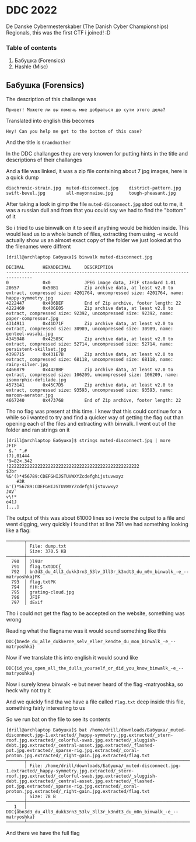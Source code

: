 # DDC 2022

De Danske Cybermesterskaber (The Danish Cyber Championships) Regionals, this was the first CTF i joined! :D

### Table of contents

1. Бабушка (Forensics)
2. Hashle (Misc)

## Бабушка (Forensics)

The description of this challange was

```
Привет! Можете ли вы помочь мне добраться до сути этого дела?
```
Translated into english this becomes 
```
Hey! Can you help me get to the bottom of this case?
```
And the title is `Grandmother`

In the DDC challanges they are very knowen for putting hints in the title and descriptions of their challanges

And a file was linked, it was a zip file containing about 7 jpg images, here is a quick dump

```
diachronic-strain.jpg  muted-disconnect.jpg    district-pattern.jpg   
swift-bevel.jpg        all-mayonnaise.jpg      tough-pheasant.jpg
```

After taking a look in gimp the file `muted-disconnect.jpg` stod out to me, it was a russian dull and from that you could say we had to find the "bottom" of it

So i tried to use binwalk on it to see if anything would be hidden inside. This would lead us to a whole bunch of files, extracting them using -e would actually show us an almost exact copy of the folder we just looked at tho the filenames were diffrent

```
[drill@archlaptop Бабушка]$ binwalk muted-disconnect.jpg 

DECIMAL       HEXADECIMAL     DESCRIPTION
--------------------------------------------------------------------------------
0             0x0             JPEG image data, JFIF standard 1.01
20657         0x50B1          Zip archive data, at least v2.0 to extract, compressed size: 4201764, uncompressed size: 4201764, name: happy-symmetry.jpg
4222447       0x406DEF        End of Zip archive, footer length: 22
4222469       0x406E05        Zip archive data, at least v2.0 to extract, compressed size: 92392, uncompressed size: 92392, name: paper-compressor.jpg
4314911       0x41D71F        Zip archive data, at least v2.0 to extract, compressed size: 30989, uncompressed size: 30989, name: genteel-wasabi.jpg
4345948       0x42505C        Zip archive data, at least v2.0 to extract, compressed size: 52714, uncompressed size: 52714, name: persistent-skillset.jpg
4398715       0x431E7B        Zip archive data, at least v2.0 to extract, compressed size: 68118, uncompressed size: 68118, name: rainy-silver.jpg
4466879       0x4428BF        Zip archive data, at least v2.0 to extract, compressed size: 106209, uncompressed size: 106209, name: isomorphic-defilade.jpg
4573141       0x45C7D5        Zip archive data, at least v2.0 to extract, compressed size: 93593, uncompressed size: 93593, name: maroon-aerator.jpg
4667240       0x473768        End of Zip archive, footer length: 22
```

Tho no flag was present at this time. I knew that this could continue for a while so i wanted to try and find a quicker way of getting the flag out than opening each of the files and extracting with binwalk. I went out of the folder and ran strings on it

```
[drill@archlaptop Бабушка]$ strings muted-disconnect.jpg | more
JFIF
 $.' ",#
(7),01444
'9=82<.342
!22222222222222222222222222222222222222222222222222
$3br
%&'()*456789:CDEFGHIJSTUVWXYZcdefghijstuvwxyz
	#3R
&'()*56789:CDEFGHIJSTUVWXYZcdefghijstuvwxyz
JAV`
v\!*
o41J
[...]
```

The output of this was about 61000 lines so i wrote the output to a file and went digging, very quickly i found that at line 791 we had something looking like a flag:

```
───────┬─────────────────────────────────────────────────────────────────────────────────────────────────
       │ File: dump.txt
       │ Size: 370.5 KB
───────┼─────────────────────────────────────────────────────────────────────────────────────────────────
  790  │ )l9Ur
  791  │ flag.txtDDC{
  792  │ bn3d3_du_4ll3_dukk3rn3_53lv_3ll3r_k3ndt3_du_m0n_binwalk_-e_--matryoshka}PK
  793  │ flag.txtPK
  794  │ f)H:S
  795  │ grating-cloud.jpg
  796  │ JFIF
  797  │ dExif
 ```
Tho i could not get the flag to be accepted on the website, something was wrong

Reading what the flagname was it would sound something like this

`DDC{bnede_du_alle_dukkerne_selv_eller_kendte_du_mon_binwalk_-e_--matryoshka}`

Now if we translate this into english it would sound like

`DDC{id_you_open_all_the_dulls_yourself_or_did_you_know_binwalk_-e_--matryoshka}`

Now i surely knew binwalk -e but never heard of the flag -matryoshka, so heck why not try it

And we quickly find tha we have a file called `flag.txt` deep inside this file, something fairly interesting to us

So we run bat on the file to see its contents

``` 
[drill@archlaptop Бабушка]$ bat /home/drill/downloads/Бабушка/_muted-disconnect.jpg-1.extracted/_happy-symmetry.jpg.extracted/_stern-roof.jpg.extracted/_colorful-swab.jpg.extracted/_sluggish-debt.jpg.extracted/_central-asset.jpg.extracted/_flashed-pot.jpg.extracted/_sparse-rig.jpg.extracted/_coral-proton.jpg.extracted/_right-gain.jpg.extracted/flag.txt
───────┬─────────────────────────────────────────────────────────────────────────────────────────────────
       │ File: /home/drill/downloads/Бабушка/_muted-disconnect.jpg-1.extracted/_happy-symmetry.jpg.extracted/_stern-roof.jpg.extracted/_colorful-swab.jpg.extracted/_sluggish-debt.jpg.extracted/_central-asset.jpg.extracted/_flashed-pot.jpg.extracted/_sparse-rig.jpg.extracted/_coral-proton.jpg.extracted/_right-gain.jpg.extracted/flag.txt
       │ Size: 78 B
───────┼─────────────────────────────────────────────────────────────────────────────────────────────────
   1   │ DDC{åbn3d3_du_4ll3_dukk3rn3_53lv_3ll3r_k3ndt3_du_m0n_binwalk_-e_--matryoshka}
───────┴─────────────────────────────────────────────────────────────────────────────────────────────────
```

And there we have the full flag
